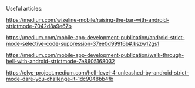 Useful articles:

https://medium.com/wizeline-mobile/raising-the-bar-with-android-strictmode-7042d8a9e67b

https://medium.com/mobile-app-development-publication/android-strict-mode-selective-code-suppression-37ee0d999f6b#.kszw12gs1

https://medium.com/mobile-app-development-publication/walk-through-hell-with-android-strictmode-7e8605168032

https://elye-project.medium.com/hell-level-4-unleashed-by-android-strict-mode-dare-you-challenge-it-1dc9048bb4fb